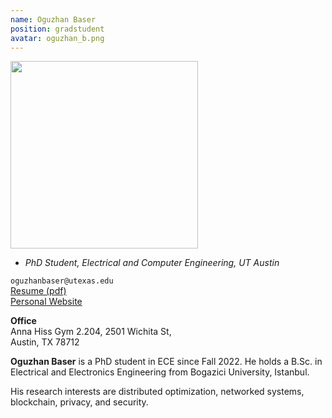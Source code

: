 ```yaml
---
name: Oguzhan Baser
position: gradstudent
avatar: oguzhan_b.png
---
```


<img width="300" src="{{site.baseurl}}/images/people/{{page.avatar}}" data-action="zoom">

- _PhD Student, Electrical and Computer Engineering, UT Austin_<br>

<i class="fa fa-envelope-o"></i> `oguzhanbaser@utexas.edu`<br>
<i class="fa fa-newspaper-o"></i> [Resume (pdf)](/documents/oguzhan_b_resume.pdf)<br>
<i class="fa fa-external-link"></i> [Personal Website](http://oguzhan-baser.github.io/)

**Office**<br>
Anna Hiss Gym 2.204, 2501 Wichita St,<br>
Austin, TX 78712

<span class="sc">**Oguzhan Baser**</span> is a PhD student in ECE since Fall 2022. He holds a B.Sc. in Electrical and Electronics Engineering from Bogazici University, Istanbul.

His research interests are distributed optimization, networked systems, blockchain, privacy, and security.



